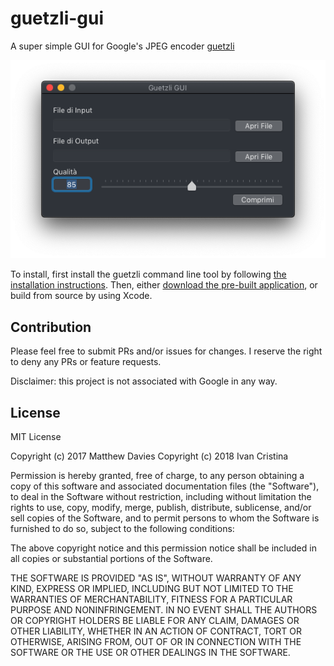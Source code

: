 # guetzli-gui

A super simple GUI for Google's JPEG encoder [guetzli](https://github.com/google/guetzli)

![Gui Preview](guetzli-gui.png)

To install, first install the guetzli command line tool by following [the installation instructions](https://github.com/google/guetzli#on-macos). Then, either [download the pre-built application](https://github.com/ivancristina/guetzli-gui/releases), or build from source by using Xcode.

## Contribution

Please feel free to submit PRs and/or issues for changes. I reserve the right to deny any PRs or feature requests.

Disclaimer: this project is not associated with Google in any way.

## License

MIT License

Copyright (c) 2017 Matthew Davies
Copyright (c) 2018 Ivan Cristina

Permission is hereby granted, free of charge, to any person obtaining a copy
of this software and associated documentation files (the "Software"), to deal
in the Software without restriction, including without limitation the rights
to use, copy, modify, merge, publish, distribute, sublicense, and/or sell
copies of the Software, and to permit persons to whom the Software is
furnished to do so, subject to the following conditions:

The above copyright notice and this permission notice shall be included in all
copies or substantial portions of the Software.

THE SOFTWARE IS PROVIDED "AS IS", WITHOUT WARRANTY OF ANY KIND, EXPRESS OR
IMPLIED, INCLUDING BUT NOT LIMITED TO THE WARRANTIES OF MERCHANTABILITY,
FITNESS FOR A PARTICULAR PURPOSE AND NONINFRINGEMENT. IN NO EVENT SHALL THE
AUTHORS OR COPYRIGHT HOLDERS BE LIABLE FOR ANY CLAIM, DAMAGES OR OTHER
LIABILITY, WHETHER IN AN ACTION OF CONTRACT, TORT OR OTHERWISE, ARISING FROM,
OUT OF OR IN CONNECTION WITH THE SOFTWARE OR THE USE OR OTHER DEALINGS IN THE
SOFTWARE.